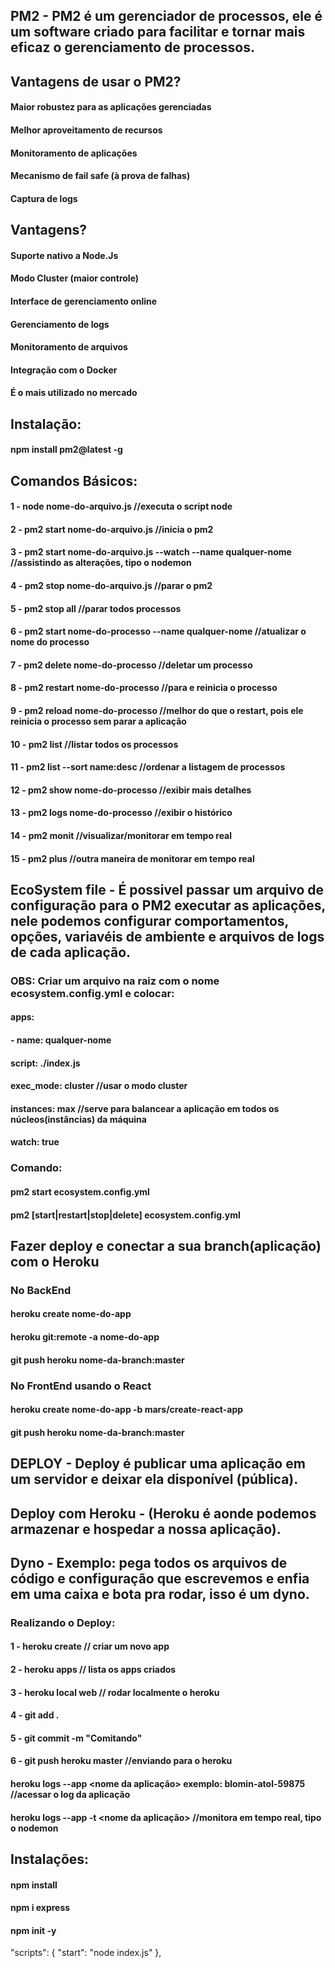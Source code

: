 ## PM2 - PM2 é um gerenciador de processos, ele é um software criado para facilitar e tornar mais eficaz o gerenciamento de processos.

## Vantagens de usar o PM2?
#### Maior robustez para as aplicações gerenciadas
#### Melhor aproveitamento de recursos
#### Monitoramento de aplicações
#### Mecanismo de fail safe (à prova de falhas)
#### Captura de logs

## Vantagens?
#### Suporte nativo a Node.Js
#### Modo Cluster (maior controle)
#### Interface de gerenciamento online
#### Gerenciamento de logs
#### Monitoramento de arquivos
#### Integração com o Docker
#### É o mais utilizado no mercado

## Instalação:
#### npm install pm2@latest -g

## Comandos Básicos:
#### 1 - node nome-do-arquivo.js  //executa o script node
#### 2 - pm2 start nome-do-arquivo.js  //inicia o pm2
#### 3 - pm2 start nome-do-arquivo.js --watch --name qualquer-nome  //assistindo as alterações, tipo o nodemon 
#### 4 - pm2 stop nome-do-arquivo.js  //parar o pm2
#### 5 - pm2 stop all  //parar todos processos
#### 6 - pm2 start nome-do-processo --name qualquer-nome  //atualizar o nome do processo
#### 7 - pm2 delete nome-do-processo  //deletar um processo
#### 8 - pm2 restart nome-do-processo  //para e reinicia o processo
#### 9 - pm2 reload nome-do-processo  //melhor do que o restart, pois ele reinicia o processo sem parar a aplicação
#### 10 - pm2 list  //listar todos os processos
#### 11 - pm2 list --sort name:desc  //ordenar a listagem de processos
#### 12 - pm2 show nome-do-processo  //exibir mais detalhes
#### 13 - pm2 logs nome-do-processo  //exibir o histórico
#### 14 - pm2 monit  //visualizar/monitorar em tempo real
#### 15 - pm2 plus  //outra maneira de monitorar em tempo real

## EcoSystem file - É possivel passar um arquivo de configuração para o PM2 executar as aplicações, nele podemos configurar comportamentos, opções, variavéis de ambiente e arquivos de logs de cada aplicação.

### OBS: Criar um arquivo na raiz com o nome ecosystem.config.yml e colocar:
#### apps:
####   - name: qualquer-nome
####     script: ./index.js
####     exec_mode: cluster  //usar o modo cluster
####     instances: max  //serve para balancear a aplicação em todos os núcleos(instâncias) da máquina
####     watch: true

### Comando:
#### pm2 start ecosystem.config.yml

#### pm2 [start|restart|stop|delete] ecosystem.config.yml 


## Fazer deploy e conectar a sua branch(aplicação) com o Heroku
### No BackEnd
#### heroku create nome-do-app
#### heroku git:remote -a nome-do-app
#### git push heroku nome-da-branch:master

### No FrontEnd usando o React
#### heroku create nome-do-app -b mars/create-react-app
#### git push heroku nome-da-branch:master

## DEPLOY - Deploy é publicar uma aplicação em um servidor e deixar ela disponível (pública).

## Deploy com Heroku - (Heroku é aonde podemos armazenar e hospedar a nossa aplicação).

## Dyno - Exemplo: pega todos os arquivos de código e configuração que escrevemos e enfia em uma caixa e bota pra rodar, isso é um dyno.

### Realizando o Deploy: 
#### 1 - heroku create // criar um novo app
#### 2 - heroku apps // lista os apps criados
#### 3 - heroku local web // rodar localmente o heroku
#### 4 - git add .
#### 5 - git commit -m "Comitando"
#### 6 - git push heroku master //enviando para o heroku

#### heroku logs --app <nome da aplicação> exemplo: blomin-atol-59875 //acessar o log da aplicação
#### heroku logs --app -t <nome da aplicação> //monitora em tempo real, tipo o nodemon 

## Instalações:
#### npm install
#### npm i express
#### npm init -y

"scripts": {
    "start": "node index.js"
},